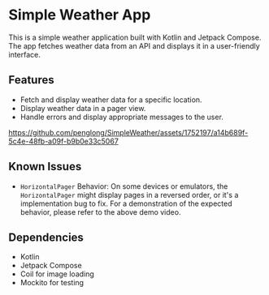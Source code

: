 # Simple Weather App

This is a simple weather application built with Kotlin and Jetpack Compose. The app fetches weather data from an API and displays it in a user-friendly interface.

## Features

- Fetch and display weather data for a specific location.
- Display weather data in a pager view.
- Handle errors and display appropriate messages to the user.


https://github.com/penglong/SimpleWeather/assets/1752197/a14b689f-5c4e-48fb-a09f-b9b0e33c5067

## Known Issues

- `HorizontalPager` Behavior: On some devices or emulators, the `HorizontalPager` might display pages in a reversed order, or it's a implementation bug to fix. For a demonstration of the expected behavior, please refer to the above demo video.
 
## Dependencies

- Kotlin
- Jetpack Compose
- Coil for image loading
- Mockito for testing

